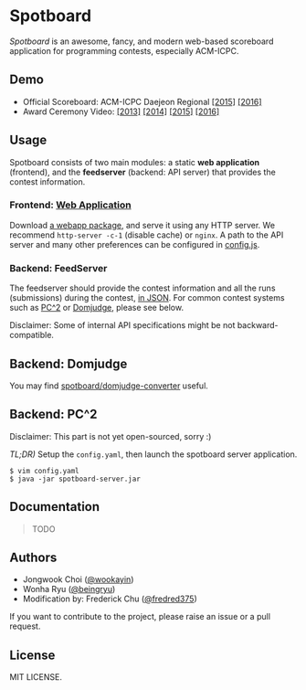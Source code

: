 Spotboard
=========

*Spotboard* is an awesome, fancy, and modern web-based scoreboard application for programming contests, especially ACM-ICPC.

Demo
----

* Official Scoreboard:
    ACM-ICPC Daejeon Regional
    [[2015]](http://icpckorea.org/2015/REGIONAL/scoreboard.html)
    [[2016]](http://icpckorea.org/2016/REGIONAL/scoreboard.html)
* Award Ceremony Video:
    [[2013]](https://youtu.be/ZXYwvFinZEk?t=1215)
    [[2014]](https://youtu.be/UVAnGe35PY4)
    [[2015]](https://youtu.be/kF5RR2TXgkk?t=287)
    [[2016]](https://www.facebook.com/icpckorea/videos/1249185941806137/)

Usage
-----

Spotboard consists of two main modules: a static **web application** (frontend),
and the **feedserver** (backend: API server) that provides the contest information.

### Frontend: [Web Application][src-webapp]

Download [a webapp package](https://github.com/spotboard/spotboard/releases), and serve it using any HTTP server.
We recommend `http-server -c-1` (disable cache) or `nginx`.
A path to the API server and many other preferences can be configured in [config.js][config_sample].

### Backend: FeedServer

The feedserver should provide the contest information and all the runs (submissions) during the contest,
[in JSON][json_sample].
For common contest systems such as [PC^2] or [Domjudge], please see below.

Disclaimer: Some of internal API specifications might be not backward-compatible.

Backend: Domjudge
-----------------

You may find [spotboard/domjudge-converter] useful.

[spotboard/domjudge-converter]: https://github.com/spotboard/domjudge-converter


Backend: PC^2
-------------

Disclaimer: This part is not yet open-sourced, sorry :)

*TL;DR)* Setup the `config.yaml`, then launch the spotboard server application.

```
$ vim config.yaml
$ java -jar spotboard-server.jar
```

<!--
- The web application can be hosted using commonly-used web servers such as Nginx and Apache,
  or using the embedded web server provided. See the [detailed documentation](docs/webapp.md).
- The feedserver should provide the contest information and all the runs (submissions) during the contest.
  It is shipped with *off-the-shelf* bridges to other programming contest systems such as PC^2.
  See the [detailed documentation](docs/feedserver.md).
-->

[PC^2]: https://pc2.ecs.csus.edu/
[Domjudge]: https://www.domjudge.org/

[src-webapp]: https://github.com/spotboard/spotboard/tree/master/webapp
[config_sample]: https://github.com/spotboard/spotboard/blob/master/webapp/src/config.js
[json_sample]: https://github.com/spotboard/spotboard/tree/master/webapp/src/sample


Documentation
-------------

> TODO

Authors
-------

- Jongwook Choi ([@wookayin][gh-wookayin])
- Wonha Ryu ([@beingryu][gh-beingryu])
- Modification by: Frederick Chu ([@fredred375][gh-fredred375]) 

If you want to contribute to the project, please raise an issue or a pull request.

[gh-wookayin]: https://github.com/wookayin
[gh-beingryu]: https://github.com/beingryu
[gh-fredred375]: https://github.com/fredred375


License
-------

MIT LICENSE.

